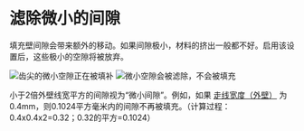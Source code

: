 滤除微小的间隙
====
填充壁间隙会带来额外的移动。如果间隙极小，材料的挤出一般都不好。启用该设置后，这些极小的空隙将被放弃。

![齿尖的微小空隙正在被填补](../images/filter_out_tiny_gaps_disabled.png)
![微小空隙会被滤除，不会被填充](../images/filter_out_tiny_gaps_enabled.png)

小于2倍外壁线宽平方的间隙视为“微小间隙”。例如，如果 [走线宽度（外壁）](../resolution/wall_line_width_0.md) 为0.4mm，则0.1024平方毫米内的间隙不再被填充。（计算过程：0.4x0.4x2=0.32；0.32的平方=0.1024）
